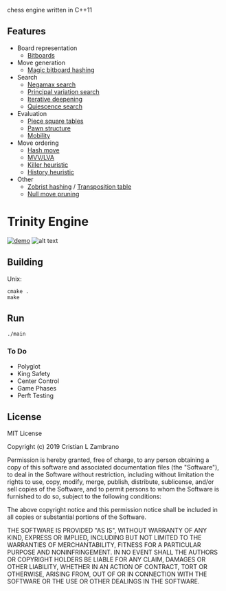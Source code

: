 chess engine written in C++11
## Features
- Board representation
    - [Bitboards](https://en.wikipedia.org/wiki/Bitboard)
- Move generation
    - [Magic bitboard hashing](https://www.chessprogramming.org/Magic_Bitboards)
- Search
    - [Negamax search](https://www.chessprogramming.org/Negamax)
    - [Principal variation search](https://www.chessprogramming.org/Principal_Variation_Search)
    - [Iterative deepening](https://en.wikipedia.org/wiki/Iterative_deepening_depth-first_search)
    - [Quiescence search](https://en.wikipedia.org/wiki/Quiescence_search)
- Evaluation
    - [Piece square tables](https://www.chessprogramming.org/Piece-Square_Tables)
    - [Pawn structure](https://www.chessprogramming.org/Pawn_Structure)
    - [Mobility](https://www.chessprogramming.org/Mobility)
- Move ordering
    - [Hash move](https://www.chessprogramming.org/Hash_Move)
    - [MVV/LVA](https://www.chessprogramming.org/MVV-LVA)
    - [Killer heuristic](https://www.chessprogramming.org/Killer_Heuristic)
    - [History heuristic](https://www.chessprogramming.org/History_Heuristic)
- Other
    - [Zobrist hashing](https://www.chessprogramming.org/Zobrist_Hashing) / [Transposition table](https://en.wikipedia.org/wiki/Transposition_table)
    - [Null move pruning](https://www.chessprogramming.org/Null_Move_Pruning)

# Trinity Engine

[![demo](https://asciinema.org/a/rmERXeUQ3NtZV9hqdSLAoO0nY.svg)](https://asciinema.org/a/rmERXeUQ3NtZV9hqdSLAoO0nY?autoplay=1)
![alt text](https://raw.githubusercontent.com/Cristian-L-Zambrano/trinity_engine/master/chess_screenshot.png)

## Building
Unix:
```
cmake .
make
```
## Run
```
./main
```
### To Do

- Polyglot
- King Safety
- Center Control
- Game Phases 
- Perft Testing

## License
MIT License

Copyright (c) 2019 Cristian L Zambrano

Permission is hereby granted, free of charge, to any person obtaining a copy
of this software and associated documentation files (the "Software"), to deal
in the Software without restriction, including without limitation the rights
to use, copy, modify, merge, publish, distribute, sublicense, and/or sell
copies of the Software, and to permit persons to whom the Software is
furnished to do so, subject to the following conditions:

The above copyright notice and this permission notice shall be included in all
copies or substantial portions of the Software.

THE SOFTWARE IS PROVIDED "AS IS", WITHOUT WARRANTY OF ANY KIND, EXPRESS OR
IMPLIED, INCLUDING BUT NOT LIMITED TO THE WARRANTIES OF MERCHANTABILITY,
FITNESS FOR A PARTICULAR PURPOSE AND NONINFRINGEMENT. IN NO EVENT SHALL THE
AUTHORS OR COPYRIGHT HOLDERS BE LIABLE FOR ANY CLAIM, DAMAGES OR OTHER
LIABILITY, WHETHER IN AN ACTION OF CONTRACT, TORT OR OTHERWISE, ARISING FROM,
OUT OF OR IN CONNECTION WITH THE SOFTWARE OR THE USE OR OTHER DEALINGS IN THE
SOFTWARE.
